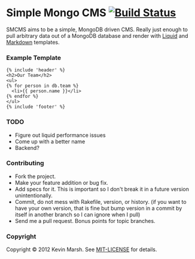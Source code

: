Simple Mongo CMS [![Build Status](https://secure.travis-ci.org/willcodeforfoo/simple-mongo-cms.png)](http://travis-ci.org/willcodeforfoo/simple-mongo-cms)
================

SMCMS aims to be a simple, MongoDB driven CMS. Really just enough to pull arbitrary
data out of a MongoDB database and render with [Liquid] and [Markdown] templates.

### Example Template

    {% include 'header' %}
    <h2>Our Team</h2>
    <ul>
    {% for person in db.team %}
      <li>{{ person.name }}</li>
    {% endfor %}
    </ul>
    {% include 'footer' %}

### TODO

* Figure out liquid performance issues
* Come up with a better name
* Backend?

[Liquid]: https://github.com/Shopify/liquid
[Markdown]: http://daringfireball.net/projects/markdown/

### Contributing

- Fork the project.
- Make your feature addition or bug fix.
- Add specs for it. This is important so I don't break it in a future version unintentionally.
- Commit, do not mess with Rakefile, version, or history. (if you want to have your own version, that is fine but bump version in a commit by itself in another branch so I can ignore when I pull)
- Send me a pull request. Bonus points for topic branches.

### Copyright

Copyright © 2012 Kevin Marsh. See [MIT-LICENSE](http://github.com/willcodeforfoo/simple-mongo-cms/blob/master/MIT-LICENSE) for details.
